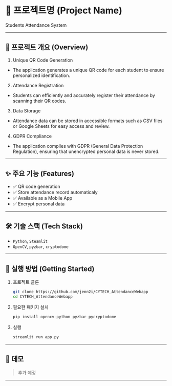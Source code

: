 # 📘 프로젝트명 (Project Name)

Students Attendance System

---

## 📂 프로젝트 개요 (Overview)

1. Unique QR Code Generation
- The application generates a unique QR code for each student to ensure personalized identification.

2. Attendance Registration
- Students can efficiently and accurately register their attendance by scanning their QR codes.

3. Data Storage
- Attendance data can be stored in accessible formats such as CSV files or Google Sheets for easy access and review.

4. GDPR Compliance
- The application complies with GDPR (General Data Protection Regulation), ensuring that unencrypted personal data is never stored.
---

## ✨ 주요 기능 (Features)

- ✅ QR code generation
- ✅ Store attendance record automaticaly
- ✅ Available as a Mobile App
- ✅ Encrypt personal data

---

## 🛠️ 기술 스택 (Tech Stack)

- `Python`, `Steamlit`
- `OpenCV`, `pyzbar`, `cryptodome`

---

## 🚀 실행 방법 (Getting Started)

1. 프로젝트 클론

    ```bash
    git clone https://github.com/jenn2i/CYTECH_AttendanceWebapp
    cd CYTECH_AttendanceWebapp
    ```

2. 필요한 패키지 설치

    ```bash
    pip install opencv-python pyzbar pycryptodome
    ```

4. 실행

    ```bash
    streamlit run app.py
    ```

---

## 📸 데모

> 추가 예정

---
